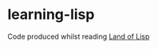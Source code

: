 # learning-lisp

Code produced whilst reading [Land of Lisp](https://dl.acm.org/doi/book/10.5555/1951916)
